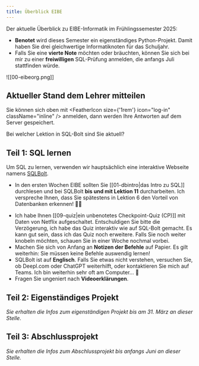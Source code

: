 ```yaml
---
title: Überblick EIBE
---
```

Der aktuelle Überblick zu EIBE-Informatik im Frühlingssemester 2025:
- **Benotet** wird dieses Semester ein eigenständiges Python-Projekt. Damit haben Sie drei gleichwertige Informatiknoten für das Schuljahr.
- Falls Sie eine **vierte Note** möchten oder bräuchten, können Sie sich bei mir zu einer **freiwilligen** SQL-Prüfung anmelden, die anfangs Juli stattfinden würde.

![[00-eibeorg.png]]

## Aktueller Stand dem Lehrer mitteilen

<IsNotAuthenticated>

Sie können sich oben mit <FeatherIcon size={'1rem'} icon="log-in" className="inline" /> anmelden, dann werden Ihre Antworten auf dem Server gespeichert.

</IsNotAuthenticated>

<IsAuthenticated>

<Question id="sql-eibe-status" 
  type="number"
  minValue={0} 
  maxValue={11}
  step={1}
  allowUpdate={true}>
  Bei welcher Lektion in SQL-Bolt sind Sie aktuell?
</Question>

</IsAuthenticated>

## Teil 1: SQL lernen

Um SQL zu lernen, verwenden wir hauptsächlich eine interaktive Webseite namens [SQLBolt](https://sqlbolt.com/).

* In den ersten Wochen EIBE sollten Sie [[01-dbintro|das Intro zu SQL]] durchlesen und bei SQLBolt **bis und mit Lektion 11** durcharbeiten. Ich verspreche Ihnen, dass Sie spätestens in Lektion 6 den Vorteil von Datenbanken erkennen! 👩‍💻 
- Ich habe Ihnen [[09-quiz|ein unbenotetes Checkpoint-Quiz (CP)]] mit Daten von Netflix aufgeschaltet. Entschuldigen Sie bitte die Verzögerung, ich habe das Quiz interaktiv wie auf SQL-Bolt gemacht. Es kann gut sein, dass ich das Quiz noch erweitere. Falls Sie noch weiter knobeln möchten, schauen Sie in einer Woche nochmal vorbei.
- Machen Sie sich von Anfang an **Notizen der Befehle** auf Papier. Es gilt weiterhin: Sie müssen keine Befehle auswendig lernen!
- SQLBolt ist auf **Englisch**. Falls Sie etwas nicht verstehen, versuchen Sie, ob Deepl.com oder ChatGPT weiterhilft, oder kontaktieren Sie mich auf Teams. Ich bin weiterhin sehr oft am Computer... 🤷
- Fragen Sie ungeniert nach **Videoerklärungen**.

## Teil 2: Eigenständiges Projekt

*Sie erhalten die Infos zum eigenständigen Projekt bis am 31. März an dieser Stelle*.

## Teil 3: Abschlussprojekt

*Sie erhalten die Infos zum Abschlussprojekt bis anfangs Juni an dieser Stelle.*

